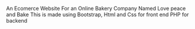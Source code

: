 An Ecomerce Website For an Online Bakery Company Named Love peace and Bake 
This is made using Bootstrap, Html and Css for front end 
PHP for backend 
